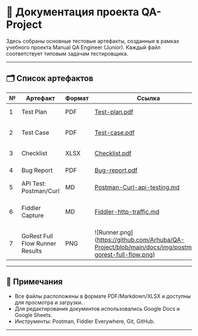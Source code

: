 # 📁 Документация проекта QA-Project

Здесь собраны основные тестовые артефакты, созданные в рамках учебного проекта Manual QA Engineer (Junior). Каждый файл соответствует типовым задачам тестировщика.

---

## 🗂 Список артефактов

| №  | Артефакт               | Формат | Ссылка                                                       | Описание                                 |
|----|------------------------|--------|--------------------------------------------------------------|------------------------------------------|
| 1  | Test Plan              | PDF    | [Test-plan.pdf](https://github.com/Arhuba/QA-Project/blob/main/docs/Test%20Plan.pdf)                             | План тестирования                        |
| 2  | Test Case              | PDF    | [Test-case.pdf](https://github.com/Arhuba/QA-Project/blob/main/docs/Test%20Case.pdf)                             | Описание шагов по тестированию           |
| 3  | Checklist              | XLSX   | [Checklist.pdf](https://github.com/Arhuba/QA-Project/blob/main/docs/Checklist.pdf)                           | Проверочный список                       |
| 4  | Bug Report             | PDF    | [Bug-report.pdf](https://github.com/Arhuba/QA-Project/blob/main/docs/BR-01.pdf)                           | Доклад об ошибке                         |
| 5  | API Test: Postman/Curl | MD     | [Postman-Curl-api-testing.md](https://github.com/Arhuba/QA-Project/blob/main/docs/postman-curl-api-testing.md)  | Проверка API запросов                   |
| 6  | Fiddler Capture        | MD     | [Fiddler-http-traffic.md](https://github.com/Arhuba/QA-Project/blob/main/docs/fiddler-post-analysis.md)         | Перехват HTTP-запросов через Fiddler     |
| 7  | GoRest Full Flow Runner Results | PNG | ![Runner.png] (https://github.com/Arhuba/QA-Project/blob/main/docs/img/postman-gorest-full-flow.png) | Снимок экрана результатов Runner |


---

## 📌 Примечания

- Все файлы расположены в формате PDF/Markdown/XLSX и доступны для просмотра и загрузки.
- Для редактирования документов использовались Google Docs и Google Sheets.
- Инструменты: Postman, Fiddler Everywhere, Git, GitHub.

---
